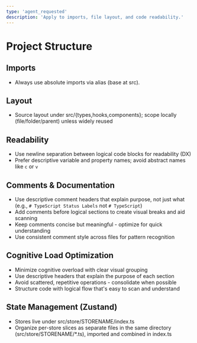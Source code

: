 ```yaml
---
type: 'agent_requested'
description: 'Apply to imports, file layout, and code readability.'
---
```


# Project Structure

## Imports

-   Always use absolute imports via alias (base at src).

## Layout

-   Source layout under src/{types,hooks,components}; scope locally (file/folder/parent) unless widely reused

## Readability

-   Use newline separation between logical code blocks for readability (DX)
-   Prefer descriptive variable and property names; avoid abstract names like `c` or `v`

## Comments & Documentation

-   Use descriptive comment headers that explain purpose, not just what (e.g., `# TypeScript Status Labels` not `# TypeScript`)
-   Add comments before logical sections to create visual breaks and aid scanning
-   Keep comments concise but meaningful - optimize for quick understanding
-   Use consistent comment style across files for pattern recognition

## Cognitive Load Optimization

-   Minimize cognitive overload with clear visual grouping
-   Use descriptive headers that explain the purpose of each section
-   Avoid scattered, repetitive operations - consolidate when possible
-   Structure code with logical flow that's easy to scan and understand

## State Management (Zustand)

-   Stores live under src/store/STORENAME/index.ts
-   Organize per-store slices as separate files in the same directory (src/store/STORENAME/\*.ts), imported and combined in index.ts

